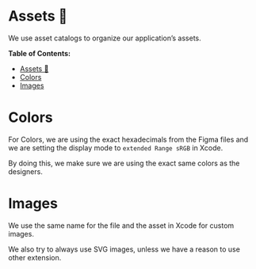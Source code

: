 # Assets 🎨

We use asset catalogs to organize our application’s assets.

**Table of Contents:**
- [Assets 🎨](#assets-)
- [Colors](#colors)
- [Images](#images)

# Colors
For Colors, we are using the exact hexadecimals from the Figma files and we are setting the display mode to `extended Range sRGB` in Xcode.

By doing this, we make sure we are using the exact same colors as the designers.

# Images
We use the same name for the file and the asset in Xcode for custom images.

We also try to always use SVG images, unless we have a reason to use other extension.
